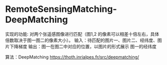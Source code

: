 # RemoteSensingMatching-DeepMatching

实现的功能:
    对两个张遥感图像进行匹配（图1,2 的像素可以相差十倍左右，具体倍数取决于图一图二的像素大小）。
    输入：待匹配的图片一、图片二、经纬度、图片下降梯度
    输出：图一在图二中对应的位置，以图片的形式展示
          图一的经纬度
    
算法：DeepMatching
    https://thoth.inrialpes.fr/src/deepmatching/



    
